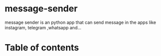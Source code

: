 # message-sender
message sender is an python app that can send message in the apps like instagram, telegram ,whatsapp and...
# Table of contents
